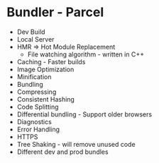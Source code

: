 # Bundler - Parcel
- Dev Build
- Local Server
- HMR => Hot Module Replacement
    - File watching algorithm - written in C++
- Caching - Faster builds
- Image Optimization
- Minification
- Bundling
- Compressing
- Consistent Hashing
- Code Splitting
- Differential bundling - Support older browsers
- Diagnostics
- Error Handling
- HTTPS
- Tree Shaking - will remove unused code
- Different dev and prod bundles
